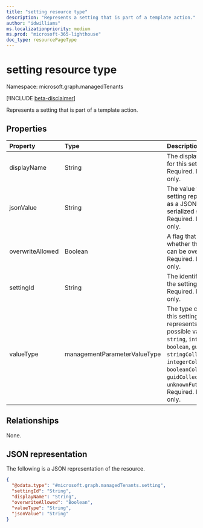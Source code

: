 ```yaml
---
title: "setting resource type"
description: "Represents a setting that is part of a template action."
author: "idwilliams"
ms.localizationpriority: medium
ms.prod: "microsoft-365-lighthouse"
doc_type: resourcePageType
---
```


# setting resource type

Namespace: microsoft.graph.managedTenants

[!INCLUDE [beta-disclaimer](../../includes/beta-disclaimer.md)]

Represents a setting that is part of a template action.

## Properties
|Property|Type|Description|
|:---|:---|:---|
|displayName|String|The display name for this setting. Required. Read-only.|
|jsonValue|String|The value for this setting represented as a JSON serialized string. Required. Read-only.|
|overwriteAllowed|Boolean|A flag that indicated whether the setting can be overwritten. Required. Read-only.|
|settingId|String|The identifier for the setting. Required. Read-only.|
|valueType|managementParameterValueType|The type of value this setting represents. The possible values are: `string`, `integer`, `boolean`, `guid`, `stringCollection`, `integerCollection`, `booleanCollection`, `guidCollection`, `unknownFutureValue`. Required. Read-only.|

## Relationships
None.

## JSON representation
The following is a JSON representation of the resource.
<!-- {
  "blockType": "resource",
  "@odata.type": "microsoft.graph.managedTenants.setting"
}
-->
``` json
{
  "@odata.type": "#microsoft.graph.managedTenants.setting",
  "settingId": "String",
  "displayName": "String",
  "overwriteAllowed": "Boolean",
  "valueType": "String",
  "jsonValue": "String"
}
```

